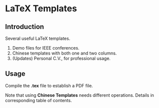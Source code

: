 # LaTeX Templates

## Introduction
Several useful LaTeX templates.

1. Demo files for IEEE conferences.
2. Chinese templates with both one and two columns.
3. (Updates) Personal C.V., for professional usage.

## Usage
Compile the __.tex__ file to establish a PDF file.

Note that using __Chinese Templates__ needs different operations. Details in corresponding table of contents.